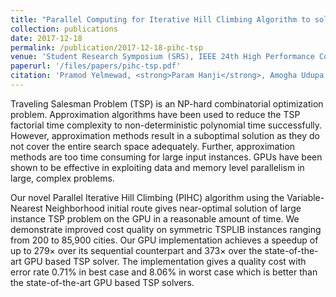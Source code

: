 ```yaml
---
title: "Parallel Computing for Iterative Hill Climbing Algorithm to solve TSP"
collection: publications
date: 2017-12-18
permalink: /publication/2017-12-18-pihc-tsp
venue: 'Student Research Symposium (SRS), IEEE 24th High Performance Computing (HiPC)'
paperurl: '/files/papers/pihc-tsp.pdf'
citation: 'Pramod Yelmewad, <strong>Param Hanji</strong>, Amogha Udupa, Parth shah, Basavaraj Talawar. &quot;Parallel computing for iterative hill climbing algorithm to solve TSP&quot;. In <i>Student Research Symposium (SRS), IEEE 24th High Performance Computing (HiPC)</i>. 2017.'
---
```


Traveling Salesman Problem (TSP) is an NP-hard combinatorial optimization problem. Approximation algorithms have been used to reduce the TSP factorial time complexity to non-deterministic polynomial time successfully. However, approximation methods result in a suboptimal solution as they do not cover the entire search space adequately. Further, approximation methods are too time consuming for large input instances. GPUs have been shown to be effective in exploiting data and memory level parallelism in large, complex problems.

Our novel Parallel Iterative Hill Climbing (PIHC) algorithm using the Variable-Nearest Neighborhood initial route gives near-optimal solution of large instance TSP problem on the GPU in a reasonable amount of time. We demonstrate improved cost quality on symmetric TSPLIB instances ranging from 200 to 85,900 cities. Our GPU implementation achieves a speedup of up to 279× over its sequential counterpart and 373× over the state-of-the-art GPU based TSP solver. The implementation gives a quality cost with error rate 0.71% in best case and 8.06% in worst case which is better than the state-of-the-art GPU based TSP solvers.
